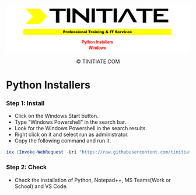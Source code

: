 ![Tinitiate Windows Python Installers Image](tinitiate_windows_python.png)
<p align="center">&copy; TINITIATE.COM</p>

# Python Installers
### Step 1: Install
* Click on the Windows Start button.
* Type "Windows Powershell" in the search bar.
* Look for the Windows Powershell in the search results.
* Right click on it and select run as administrator.
* Copy the following command and run it.
```ps1
iex (Invoke-WebRequest -Uri "https://raw.githubusercontent.com/tinitiateprime/tinitiate-onboarding/main/software-installers/windows/python-installers/python_installers.ps1" -UseBasicParsing).Content
```
### Step 2: Check
* Check the installation of Python, Notepad++, MS Teams(Work or School) and VS Code.